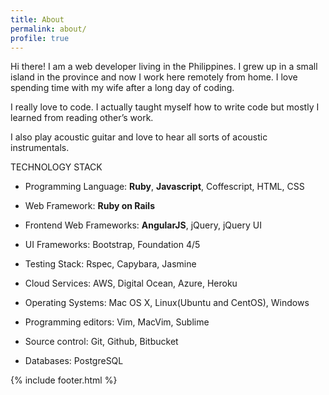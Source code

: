 ```yaml
---
title: About
permalink: about/
profile: true
---
```


Hi there! I am a web developer living in the Philippines. I grew up in a small island in the province and now I work here remotely from home. I love spending time with my wife after a long day of coding.

I really love to code. I actually taught myself how to write code but mostly I learned from reading other’s work.

I also play acoustic guitar and love to hear all sorts of acoustic instrumentals.

TECHNOLOGY STACK

- Programming Language: **Ruby**, **Javascript**, Coffescript, HTML, CSS

- Web Framework: **Ruby on Rails**
- Frontend Web Frameworks: **AngularJS**, jQuery, jQuery UI
- UI Frameworks: Bootstrap, Foundation 4/5
- Testing Stack: Rspec, Capybara, Jasmine
- Cloud Services: AWS, Digital Ocean, Azure, Heroku
- Operating Systems: Mac OS X, Linux(Ubuntu and CentOS), Windows
- Programming editors: Vim, MacVim, Sublime
- Source control: Git, Github, Bitbucket
- Databases: PostgreSQL

{% include footer.html %}

[drwealth]: https://www.drwealth.com/

